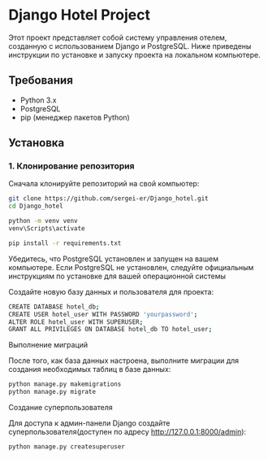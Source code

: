 # Django Hotel Project

Этот проект представляет собой систему управления отелем, созданную с использованием Django и PostgreSQL. Ниже приведены инструкции по установке и запуску проекта на локальном компьютере.

## Требования

- Python 3.x
- PostgreSQL
- pip (менеджер пакетов Python)

## Установка

### 1. Клонирование репозитория

Сначала клонируйте репозиторий на свой компьютер:

```bash
git clone https://github.com/sergei-er/Django_hotel.git
cd Django_hotel

python -m venv venv
venv\Scripts\activate

pip install -r requirements.txt
```
Убедитесь, что PostgreSQL установлен и запущен на вашем компьютере. Если PostgreSQL не установлен, следуйте официальным инструкциям по установке для вашей операционной системы

Создайте новую базу данных и пользователя для проекта:
```bash
CREATE DATABASE hotel_db;
CREATE USER hotel_user WITH PASSWORD 'yourpassword';
ALTER ROLE hotel_user WITH SUPERUSER;
GRANT ALL PRIVILEGES ON DATABASE hotel_db TO hotel_user;
```
Выполнение миграций

После того, как база данных настроена, выполните миграции для создания необходимых таблиц в базе данных:

```bash
python manage.py makemigrations
python manage.py migrate
```
Создание суперпользователя

Для доступа к админ-панели Django создайте суперпользователя(доступен по адресу http://127.0.0.1:8000/admin):
```bash
python manage.py createsuperuser
```

